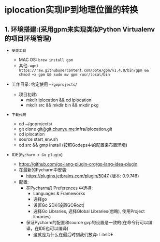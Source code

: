 # iplocation实现IP到地理位置的转换

## 1. 环境搭建:(采用gpm来实现类似Python Virtualenv的项目环境管理)

* `安装工具`
	* MAC OS: ```brew install gpm```
	* 其他: ```wget https://raw.githubusercontent.com/pote/gpm/v1.4.0/bin/gpm && chmod +x gpm && sudo mv gpm /usr/local/bin```

* 工作目录: 约定使用 `~/goprojects/`
	* 项目初建:
		* mkdir iplocation && cd iplocation
		* mkdir src && mkdir bin && mkdir pkg

* `下载代码`
	* cd ~/goprojects/
	* git clone git@git.chunyu.me:infra/iplocation.git
	* cd iplocation
	* source start_env.sh
	* cd src && gmp install (按照Godeps中的配置来布置环境)

* IDE(`Pycharm + Go plugin`)
	* https://github.com/go-lang-plugin-org/go-lang-idea-plugin
	* 在最新的Pycharm中安装:
		* https://plugins.jetbrains.com/plugin/5047 (版本: 0.9.748)
    * 配置:
	    * 在Pycharm的 Preferences 中选择:
		    * Languages & Frameworks
		    * 选择go
		    * 设置Go SDK(设置GORoot)
		    * 选择Go Libraries, 选择Global Libraries(忽略), 使用Project libraries)
	    * 保证Pycharm的配置和source gvp的设置是一致的(在命令行可以编译，在IDE也可以编译)
		    * 这就是为什么在最后时刻我们放弃: LiteIDE